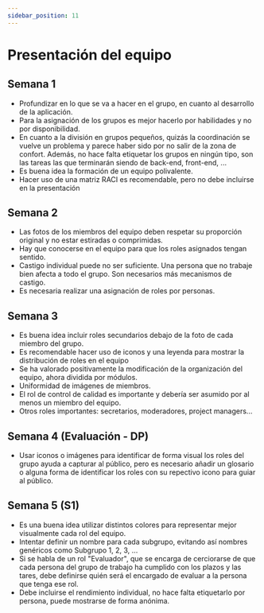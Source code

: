 ```yaml
---
sidebar_position: 11
---
```


# Presentación del equipo

## Semana 1

- Profundizar en lo que se va a hacer en el grupo, en cuanto al desarrollo de la aplicación. 
- Para la asignación de los grupos es mejor hacerlo por habilidades y no por disponibilidad.  
- En cuanto a la división en grupos pequeños, quizás la coordinación se vuelve un problema y parece haber sido por no salir de la zona de confort. Además, no hace falta etiquetar los grupos en ningún tipo, son las tareas las que terminarán siendo de back-end, front-end, ...  
- Es buena idea la formación de un equipo polivalente.
- Hacer uso de una matriz RACI es recomendable, pero no debe incluirse en la presentación

## Semana 2

- Las fotos de los miembros del equipo deben respetar su proporción original y no estar estiradas o comprimidas.
- Hay que conocerse en el equipo para que los roles asignados tengan sentido.
- Castigo individual puede no ser suficiente. Una persona que no trabaje bien afecta a todo el grupo. Son necesarios más mecanismos de castigo.
- Es necesaria realizar una asignación de roles por personas.

## Semana 3

- Es buena idea incluir roles secundarios debajo de la foto de cada miembro del grupo.
- Es recomendable hacer uso de iconos y una leyenda para mostrar la distribución de roles en el equipo
- Se ha valorado positivamente la modificación de la organización del equipo, ahora dividida por módulos.
- Uniformidad de imágenes de miembros.
- El rol de control de calidad es importante y debería ser asumido por al menos un miembro del equipo.
- Otros roles importantes: secretarios, moderadores, project managers...

## Semana 4 (Evaluación - DP)

- Usar iconos o imágenes para identificar de forma visual los roles del grupo ayuda a capturar al público, pero es necesario añadir un glosario o alguna forma de identificar los roles con su repectivo icono para guiar al público.

## Semana 5 (S1)

- Es una buena idea utilizar distintos colores para representar mejor visualmente cada rol del equipo.
- Intentar definir un nombre para cada subgrupo, evitando así nombres genéricos como Subgrupo 1, 2, 3, ...
- Si se habla de un rol "Evaluador", que se encarga de cerciorarse de que cada persona del grupo de trabajo ha cumplido con los plazos y las tares, debe definirse quién será el encargado de evaluar a la persona que tenga ese rol.
- Debe incluirse el rendimiento individual, no hace falta etiquetarlo por persona, puede mostrarse de forma anónima.